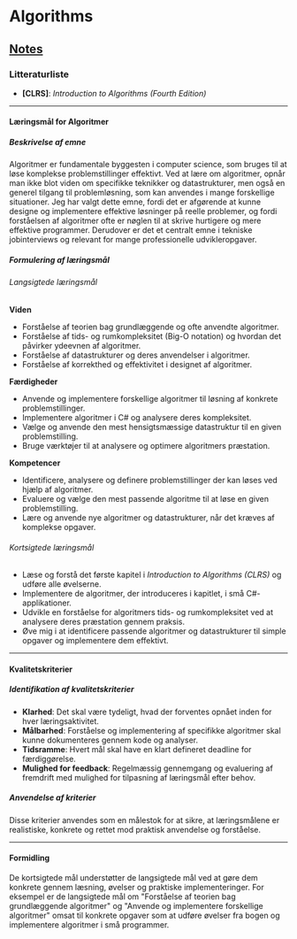 # Algorithms

## [Notes](AlgorithmsNotes.md)

### Litteraturliste

- **[CLRS]**: *Introduction to Algorithms (Fourth Edition)*

---

#### Læringsmål for Algoritmer

##### Beskrivelse af emne

Algoritmer er fundamentale byggesten i computer science, som bruges til at løse komplekse problemstillinger effektivt. Ved at lære om algoritmer, opnår man ikke blot viden om specifikke teknikker og datastrukturer, men også en generel tilgang til problemløsning, som kan anvendes i mange forskellige situationer. Jeg har valgt dette emne, fordi det er afgørende at kunne designe og implementere effektive løsninger på reelle problemer, og fordi forståelsen af algoritmer ofte er nøglen til at skrive hurtigere og mere effektive programmer. Derudover er det et centralt emne i tekniske jobinterviews og relevant for mange professionelle udvikleropgaver.

##### Formulering af læringsmål

###### Langsigtede læringsmål

**Viden**

- Forståelse af teorien bag grundlæggende og ofte anvendte algoritmer.
- Forståelse af tids- og rumkompleksitet (Big-O notation) og hvordan det påvirker ydeevnen af algoritmer.
- Forståelse af datastrukturer og deres anvendelser i algoritmer.
- Forståelse af korrekthed og effektivitet i designet af algoritmer.

**Færdigheder**

- Anvende og implementere forskellige algoritmer til løsning af konkrete problemstillinger.
- Implementere algoritmer i C# og analysere deres kompleksitet.
- Vælge og anvende den mest hensigtsmæssige datastruktur til en given problemstilling.
- Bruge værktøjer til at analysere og optimere algoritmers præstation.

**Kompetencer**

- Identificere, analysere og definere problemstillinger der kan løses ved hjælp af algoritmer.
- Evaluere og vælge den mest passende algoritme til at løse en given problemstilling.
- Lære og anvende nye algoritmer og datastrukturer, når det kræves af komplekse opgaver.

###### Kortsigtede læringsmål

- Læse og forstå det første kapitel i *Introduction to Algorithms (CLRS)* og udføre alle øvelserne.
- Implementere de algoritmer, der introduceres i kapitlet, i små C#-applikationer.
- Udvikle en forståelse for algoritmers tids- og rumkompleksitet ved at analysere deres præstation gennem praksis.
- Øve mig i at identificere passende algoritmer og datastrukturer til simple opgaver og implementere dem effektivt.

---

#### Kvalitetskriterier

##### Identifikation af kvalitetskriterier

- **Klarhed**: Det skal være tydeligt, hvad der forventes opnået inden for hver læringsaktivitet.
- **Målbarhed**: Forståelse og implementering af specifikke algoritmer skal kunne dokumenteres gennem kode og analyser.
- **Tidsramme**: Hvert mål skal have en klart defineret deadline for færdiggørelse.
- **Mulighed for feedback**: Regelmæssig gennemgang og evaluering af fremdrift med mulighed for tilpasning af læringsmål efter behov.

##### Anvendelse af kriterier

Disse kriterier anvendes som en målestok for at sikre, at læringsmålene er realistiske, konkrete og rettet mod praktisk anvendelse og forståelse.

---

#### Formidling

De kortsigtede mål understøtter de langsigtede mål ved at gøre dem konkrete gennem læsning, øvelser og praktiske implementeringer. For eksempel er de langsigtede mål om "Forståelse af teorien bag grundlæggende algoritmer" og "Anvende og implementere forskellige algoritmer" omsat til konkrete opgaver som at udføre øvelser fra bogen og implementere algoritmer i små programmer.
